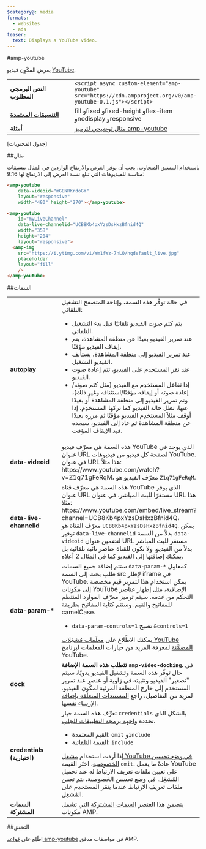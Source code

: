 ```yaml
---
$category@: media
formats:
  - websites
  - ads
teaser:
  text: Displays a YouTube video.
---
```


<!--- Reformatted by Reftar! for AMP (go/reftar) on 2019-06-13 -->
<!---
حقوق الطبع والنشر 2015 لصالح "مؤلفو شفرة HTML لصفحات AMP". جميع الحقوق محفوظة.

تم الترخيص بموجب ترخيص Apache، الإصدار 2.0 (المشار إليه لاحقًا باسم "الترخيص")؛ ولا يحق لك استخدام هذا الملف إلا بما يتوافق مع الترخيص.
ويمكنك الحصول على نسخة من الترخيص على الصفحة

  http://www.apache.org/licenses/LICENSE-2.0

ما لم يكن مطلوبًا بموجب القانون الساري أو تمت الموافقة عليه كتابةً، يتم توزيع البرنامج الذي يتم توزيعه بموجب الترخيص "كما هو"، وبدون أية ضمانات أو شروط من أي نوع، سواء كانت صريحة أو ضمنية.
راجِع الترخيص للاطّلاع على اللغة المحددة التي تحكم الأذونات والقيود بموجب الترخيص.
-->

#amp-youtube

يعرض المكّوِن فيديو [YouTube](https://www.youtube.com/).

<table>
  <tr>
    <td width="40%"><strong>النص البرمجي المطلوب</strong></td>
    <td><code>&lt;script async custom-element="amp-youtube" src="https://cdn.ampproject.org/v0/amp-youtube-0.1.js"&gt;&lt;/script&gt;</code></td>
  </tr>
  <tr>
    <td class="col-fourty"><strong><a href="https://www.ampproject.org/docs/guides/responsive/control_layout.html">التنسيقات المعتمدة</a></strong></td>
    <td>fill وfixed وfixed-height وflex-item وnodisplay وresponsive</td>
  </tr>
  <tr>
    <td width="40%"><strong>أمثلة</strong></td>
    <td><a href="https://ampbyexample.com/components/amp-youtube/">مثال توضيحي لترميز amp-youtube</a></td>
  </tr>
</table>


[جدول المحتويات]

##مثال

باستخدام التنسيق المتجاوب، يجب أن يوفر العرض والارتفاع الواردين في المثال تنسيقات مناسبة للفيديوهات التي تبلغ نسبة العرض إلى الارتفاع لها 9:16:

```html
<amp-youtube
    data-videoid="mGENRKrdoGY"
    layout="responsive"
    width="480" height="270"></amp-youtube>
```

```html
<amp-youtube
    id="myLiveChannel"
    data-live-channelid="UCB8Kb4pxYzsDsHxzBfnid4Q"
    width="358"
    height="204"
    layout="responsive">
  <amp-img
    src="https://i.ytimg.com/vi/Wm1fWz-7nLQ/hqdefault_live.jpg"
    placeholder
    layout="fill"
    />
</amp-youtube>
```

##السمات

<table>
  <tr>
    <td width="40%"><strong>autoplay</strong></td>
    <td>في حالة توفّر هذه السمة، وإتاحة المتصفح التشغيل التلقائي:
      <ul>
        <li>يتم كتم صوت الفيديو تلقائيًا قبل بدء التشغيل التلقائي.
        </li>
        <li>عند تمرير الفيديو بعيدًا عن منطقة المشاهدة، يتم إيقاف الفيديو مؤقتًا.
        </li>
        <li>عند تمرير الفيديو إلى منطقة المشاهدة، يستأنف الفيديو التشغيل.
        </li>
        <li>عند نقر المستخدم على الفيديو، تتم إعادة صوت الفيديو.
        </li>
        <li>إذا تفاعل المستخدِم مع الفيديو (مثل كتم صوته/إعادة صوته أو إيقافه مؤقتًا/استئنافه وغير ذلك)، وتم تمرير الفيديو إلى منطقة المشاهدة أو بعيدًا عنها، تظل حالة الفيديو كما تركها المستخدِم. إذا أوقف مثلاً المستخدِم الفيديو مؤقتًا ثم مرره بعيدًا عن منطقة المشاهدة ثم عاد إلى الفيديو، سيجده قيد الإيقاف المؤقت.
        </li>
      </ul></td>
  </tr>
  <tr>
    <td width="40%"><strong>data-videoid</strong></td>
    <td>هذه السمة هي معرّف فيديو YouTube الذي يوجد في عنوان URL لصفحة كل فيديو من فيديوهات YouTube.
      في عنوان URL هذا مثلاً: https://www.youtube.com/watch?v=Z1q71gFeRqM، معرّف الفيديو هو <code>Z1q71gFeRqM</code>.</td>
  </tr>
  <tr>
    <td width="40%"><strong>data-live-channelid</strong></td>
    <td>هذه السمة هي معرّف قناة YouTube الذي يوفر عنوان URL مستقرًا للبث المباشر. في عنوان URL هذا مثلا: https://www.youtube.com/embed/live_stream?channel=UCB8Kb4pxYzsDsHxzBfnid4Q، معرّف القناة هو <code>UCB8Kb4pxYzsDsHxzBfnid4Q</code>. يمكن توفير <code>data-live-channelid</code> بدلاً من السمة <code>data-videoid</code> لتضمين عنوان URL مستقر للبث المباشر بدلاً من الفيديو. ولا تكون للقناة عناصر نائبة تلقائية بل يمكنك إضافتها إلى الفيديو كما في المثال 2 أعلاه.</td>
  </tr>
  <tr>
    <td width="40%"><strong>data-param-*</strong></td>
    <td>ستتم إضافة جميع السمات <code>data-param-*</code> كمعامِل طلب بحث إلى السمة src لإطار iframe في YouTube. يمكن استخدام هذا لتمرير قيم مخصصة إلى مكونات YouTube الإضافية، مثل إظهار عناصر التحكم من عدمه.
      سيتم ترميز معرّف الموارد المنتظم للمفاتيح والقيم. وستتم كتابة المفاتيح بطريقة camelCase.
      <ul>
        <li><code>data-param-controls=1</code> تصبح <code>&amp;controls=1</code></li>
      </ul>
      يمكنك الاطّلاع على <a href="https://developers.google.com/youtube/player_parameters">معلَمات مُشغِلات YouTube المضمَّنة</a> لمعرفة المزيد من خيارات المعلَمات لبرنامج YouTube.
    </td>
  </tr>
  <tr>
    <td width="40%"><strong>dock</strong></td>
    <td><strong>تتطلب هذه السمة الإضافة <code>amp-video-docking</code>.</strong> في حال توفّر هذه السمة وتشغيل الفيديو يدويًا، سيتم "تصغير" الفيديو وتثبيته في زاوية أو عنصر عند تمرير المستخدم إلى خارج المنطقة المرئية لمكّوِن الفيديو.
      لمزيد من التفاصيل، راجع <a href="https://github.com/ampproject/amphtml/blob/master/extensions/amp-video-docking/amp-video-docking.md">المستندات المتعلقة بإضافة الإرساء نفسها</a>.</td>
  </tr>
  <tr>
    <td width="40%"><strong>credentials (اختيارية)</strong></td>
    <td>تعرِّف هذه السمة خيار <code>credentials</code> بالشكل الذي تحدده <a href="https://fetch.spec.whatwg.org/">واجهة برمجة التطبيقات للجلب</a>.
      <ul>
        <li>القيم المعتمدة: <code>omit</code> و<code>include</code></li>
        <li>القيمة التلقائية: <code>include</code></li>
      </ul>
      إذا أردت استخدام <a href="http://www.google.com/support/youtube/bin/answer.py?answer=141046">مشغل YouTube في وضع تحسين الخصوصية</a>، اختَر القيمة <code>omit</code>.
      عادةً ما يعمل YouTube على تعيين ملفات تعريف الارتباط له عند تحميل المُشغِل. في وضع تحسين الخصوصية، يتم تعيين ملفات تعريف الارتباط عندما ينقر المستخدِم على المُشغِل.</td>
  </tr>
  <tr>
    <td width="40%"><strong>السمات المشتركة</strong></td>
    <td>يتضمن هذا العنصر <a href="https://www.ampproject.org/docs/reference/common_attributes">السمات المشتركة</a> التي تشمل مكونات AMP.</td>
  </tr>
</table>



##التحقق

اطّلِع على [قواعد amp-youtube](https://github.com/ampproject/amphtml/blob/master/extensions/amp-youtube/validator-amp-youtube.protoascii) في مواصفات مدقق AMP.
